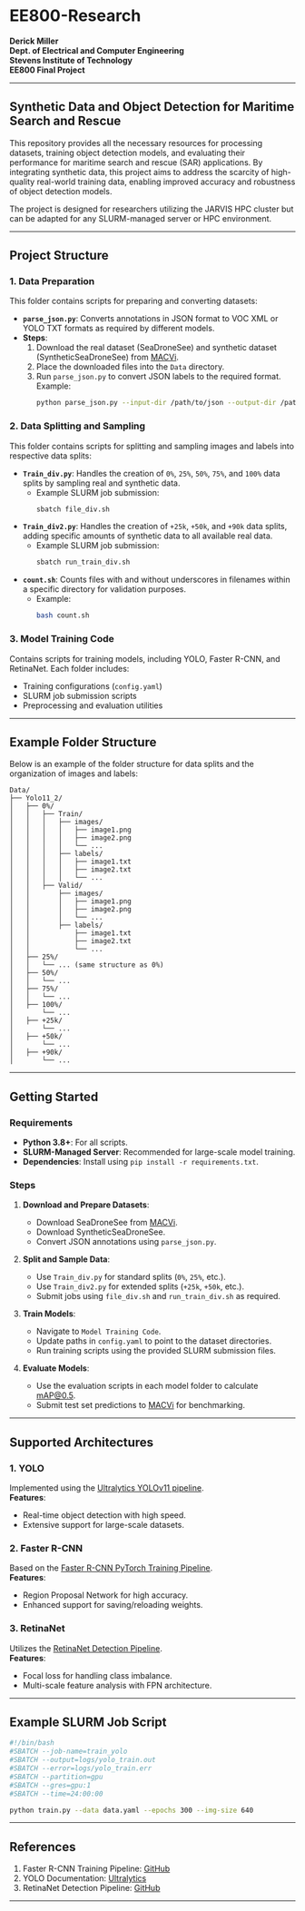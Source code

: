 # EE800-Research
**Derick Miller**  
**Dept. of Electrical and Computer Engineering**  
**Stevens Institute of Technology**  
**EE800 Final Project**  

---

## Synthetic Data and Object Detection for Maritime Search and Rescue

This repository provides all the necessary resources for processing datasets, training object detection models, and evaluating their performance for maritime search and rescue (SAR) applications. By integrating synthetic data, this project aims to address the scarcity of high-quality real-world training data, enabling improved accuracy and robustness of object detection models.

The project is designed for researchers utilizing the JARVIS HPC cluster but can be adapted for any SLURM-managed server or HPC environment.

---
## Project Structure

### **1. Data Preparation**  
This folder contains scripts for preparing and converting datasets:
- **`parse_json.py`**: Converts annotations in JSON format to VOC XML or YOLO TXT formats as required by different models.
- **Steps**:
  1. Download the real dataset (SeaDroneSee) and synthetic dataset (SyntheticSeaDroneSee) from [MACVi](https://macvi.org/dataset).
  2. Place the downloaded files into the `Data` directory.
  3. Run `parse_json.py` to convert JSON labels to the required format. Example:
     ```bash
     python parse_json.py --input-dir /path/to/json --output-dir /path/to/converted
     ```

### **2. Data Splitting and Sampling**  
This folder contains scripts for splitting and sampling images and labels into respective data splits:
- **`Train_div.py`**: Handles the creation of `0%`, `25%`, `50%`, `75%`, and `100%` data splits by sampling real and synthetic data.
  - Example SLURM job submission:
    ```bash
    sbatch file_div.sh
    ```
- **`Train_div2.py`**: Handles the creation of `+25k`, `+50k`, and `+90k` data splits, adding specific amounts of synthetic data to all available real data.
  - Example SLURM job submission:
    ```bash
    sbatch run_train_div.sh
    ```
- **`count.sh`**: Counts files with and without underscores in filenames within a specific directory for validation purposes.
  - Example:
    ```bash
    bash count.sh
    ```

### **3. Model Training Code**  
Contains scripts for training models, including YOLO, Faster R-CNN, and RetinaNet. Each folder includes:
- Training configurations (`config.yaml`)  
- SLURM job submission scripts  
- Preprocessing and evaluation utilities  

---

## Example Folder Structure

Below is an example of the folder structure for data splits and the organization of images and labels:

```
Data/
├── Yolo11_2/
│   ├── 0%/
│   │   ├── Train/
│   │   │   ├── images/
│   │   │   │   ├── image1.png
│   │   │   │   ├── image2.png
│   │   │   │   └── ...
│   │   │   ├── labels/
│   │   │   │   ├── image1.txt
│   │   │   │   ├── image2.txt
│   │   │   │   └── ...
│   │   ├── Valid/
│   │       ├── images/
│   │       │   ├── image1.png
│   │       │   ├── image2.png
│   │       │   └── ...
│   │       ├── labels/
│   │           ├── image1.txt
│   │           ├── image2.txt
│   │           └── ...
│   ├── 25%/
│   │   └── ... (same structure as 0%)
│   ├── 50%/
│   │   └── ...
│   ├── 75%/
│   │   └── ...
│   ├── 100%/
│       └── ...
│   ├── +25k/
│       └── ...
│   ├── +50k/
│       └── ...
│   ├── +90k/
│       └── ...
```

---

## Getting Started

### **Requirements**  
- **Python 3.8+**: For all scripts.  
- **SLURM-Managed Server**: Recommended for large-scale model training.  
- **Dependencies**: Install using `pip install -r requirements.txt`.  

### **Steps**  

1. **Download and Prepare Datasets**:  
   - Download SeaDroneSee from [MACVi](https://macvi.org/dataset).  
   - Download SyntheticSeaDroneSee.  
   - Convert JSON annotations using `parse_json.py`.

2. **Split and Sample Data**:  
   - Use `Train_div.py` for standard splits (`0%`, `25%`, etc.).
   - Use `Train_div2.py` for extended splits (`+25k`, `+50k`, etc.).
   - Submit jobs using `file_div.sh` and `run_train_div.sh` as required.  

3. **Train Models**:  
   - Navigate to `Model Training Code`.  
   - Update paths in `config.yaml` to point to the dataset directories.  
   - Run training scripts using the provided SLURM submission files.  

4. **Evaluate Models**:  
   - Use the evaluation scripts in each model folder to calculate mAP@0.5.  
   - Submit test set predictions to [MACVi](https://macvi.org) for benchmarking.  

---

## Supported Architectures

### **1. YOLO**  
Implemented using the [Ultralytics YOLOv11 pipeline](https://docs.ultralytics.com/).  
**Features**:
- Real-time object detection with high speed.  
- Extensive support for large-scale datasets.  

### **2. Faster R-CNN**  
Based on the [Faster R-CNN PyTorch Training Pipeline](https://github.com/sovit-123/fasterrcnn-pytorch-training-pipeline).  
**Features**:
- Region Proposal Network for high accuracy.  
- Enhanced support for saving/reloading weights.  

### **3. RetinaNet**  
Utilizes the [RetinaNet Detection Pipeline](https://github.com/sovit-123/retinanet_detection_pipeline).  
**Features**:
- Focal loss for handling class imbalance.  
- Multi-scale feature analysis with FPN architecture.  

---

## Example SLURM Job Script

```bash
#!/bin/bash
#SBATCH --job-name=train_yolo
#SBATCH --output=logs/yolo_train.out
#SBATCH --error=logs/yolo_train.err
#SBATCH --partition=gpu
#SBATCH --gres=gpu:1
#SBATCH --time=24:00:00

python train.py --data data.yaml --epochs 300 --img-size 640
```

---

## References

1. Faster R-CNN Training Pipeline: [GitHub](https://github.com/sovit-123/fasterrcnn-pytorch-training-pipeline)  
2. YOLO Documentation: [Ultralytics](https://docs.ultralytics.com/)  
3. RetinaNet Detection Pipeline: [GitHub](https://github.com/sovit-123/retinanet_detection_pipeline)  

---
